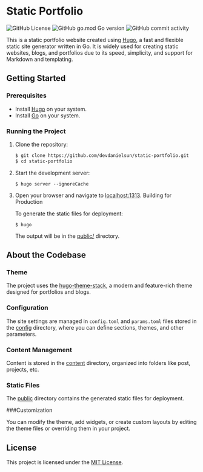 # Static Portfolio

![GitHub License](https://img.shields.io/github/license/devdanielsun/static-portfolio)
![GitHub go.mod Go version](https://img.shields.io/github/go-mod/go-version/devdanielsun/static-portfolio)
![GitHub commit activity](https://img.shields.io/github/commit-activity/t/devdanielsun/static-portfolio)



This is a static portfolio website created using [Hugo](https://gohugo.io/), a fast and flexible static site generator written in Go. It is widely used for creating static websites, blogs, and portfolios due to its speed, simplicity, and support for Markdown and templating.

## Getting Started

### Prerequisites
- Install [Hugo](https://gohugo.io/getting-started/installing/) on your system.
- Install [Go](https://go.dev/doc/install) on your system.

### Running the Project
1. Clone the repository:
   ```bash
   $ git clone https://github.com/devdanielsun/static-portfolio.git
   $ cd static-portfolio
   ```

2. Start the development server:
    ```
    $ hugo server --ignoreCache
    ```

3. Open your browser and navigate to [localhost:1313](http://localhost:1313). Building for Production

    To generate the static files for deployment:

    ```
    $ hugo
    ```

    The output will be in the [public/](/public/) directory.

## About the Codebase

### Theme

The project uses the [hugo-theme-stack](https://github.com/CaiJimmy/hugo-theme-stack), a modern and feature-rich theme designed for portfolios and blogs.

### Configuration

The site settings are managed in `config.toml` and `params.toml` files stored in the [config](/config/_default/) directory, where you can define sections, themes, and other parameters.

### Content Management

Content is stored in the [content](/content/) directory, organized into folders like post, projects, etc.

### Static Files

The [public](/public/) directory contains the generated static files for deployment.

###Customization

You can modify the theme, add widgets, or create custom layouts by editing the theme files or overriding them in your project.

## License
This project is licensed under the [MIT License](LICENSE).
